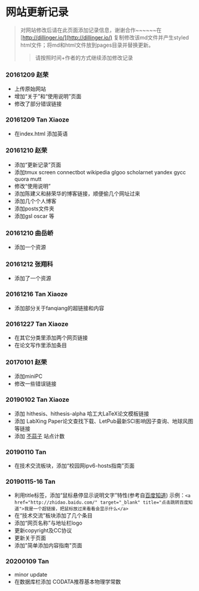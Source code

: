 # 网站更新记录
>对网站修改后请在此页面添加记录信息，谢谢合作~~~~~~在 [http://dillinger.io/](http://dillinger.io/) 复制修改该md文件并产生styled html文件；将md和html文件放到pages目录并替换更新。
>>请按照时间+作者的方式继续添加修改记录

### 20161209 赵荣
 - 上传原始网站
 - 增加“关于”和“使用说明”页面
 - 修改了部分错误链接

### 20161209 Tan Xiaoze
- 在index.html 添加英语

### 20161210 赵荣
- 添加“更新记录”页面
- 添加tmux  screen connectbot wikipedia glgoo scholarnet yandex  gycc quora  mutt
- 修改“使用说明”
- 添加陈建义和赫荣华的博客链接，顺便偷几个网址过来
- 添加几个个人博客
- 添加posts文件夹
- 添加gsl oscar 等

### 20161210 曲岳峤
- 添加一个资源

### 20161212 张翔科
- 添加了一个资源

### 20161216 Tan Xiaoze
- 添加部分关于fanqiang的超链接和内容

### 20161227 Tan Xiaoze
- 在其它分类里添加两个网页链接
- 在论文写作里添加条目

### 20170101 赵荣
- 添加miniPC
- 修改一些错误链接

### 20190102 Tan Xiaoze
- 添加 hithesis、hithesis-alpha 哈工大LaTeX论文模板链接
- 添加 LabXing Paper论文查找下载、LetPub最新SCI影响因子查询、地球风图 等链接
- 添加 [不蒜子](http://busuanzi.ibruce.info/) 站点计数

### 20190110 Tan
- 在技术交流板块，添加“校园网ipv6-hosts指南”页面

### 20190115-16 Tan
- 利用title标签，添加“鼠标悬停显示说明文字”特性(参考自[百度知道](https://zhidao.baidu.com/question/97867762.html))
示例：```<a href="http://zhidao.baidu.com/" target="_blank" title="点击跳转百度知道">我是一个超链接，把鼠标放过来看看会显示什么</a>```
- 在“技术交流”板块添加了几个条目
- 添加“网页名称”与地址栏logo
- 更新copyright及CC协议
- 更新关于页面
- 添加"简单添加内容指南"页面

### 20200109 Tan
- minor update
- 在数据库栏添加 CODATA推荐基本物理学常数
